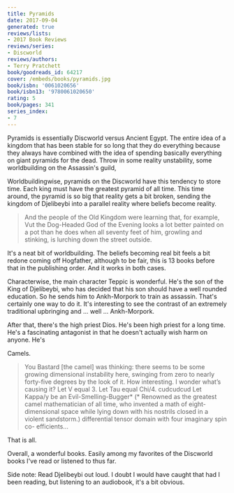 ```yaml
---
title: Pyramids
date: 2017-09-04
generated: true
reviews/lists:
- 2017 Book Reviews
reviews/series:
- Discworld
reviews/authors:
- Terry Pratchett
book/goodreads_id: 64217
cover: /embeds/books/pyramids.jpg
book/isbn: '0061020656'
book/isbn13: '9780061020650'
rating: 5
book/pages: 341
series_index:
- 7
---
```

Pyramids is essentially Discworld versus Ancient Egypt. The entire idea of a kingdom that has been stable for so long that they do everything because they always have combined with the idea of spending basically everything on giant pyramids for the dead. Throw in some reality unstability, some worldbuilding on the Assassin's guild,  

Worldbuildingwise, pyramids on the Discworld have this tendency to store time. Each king must have the greatest pyramid of all time. This time around, the pyramid is so big that reality gets a bit broken, sending the kingdom of Djelibeybi into a parallel reality where beliefs become reality.  

<!--more-->

> And the people of the Old Kingdom were learning that, for example, Vut the Dog-Headed God of the Evening looks a lot better painted on a pot than he does when all seventy feet of him, growling and stinking, is lurching down the street outside.

It's a neat bit of worldbuilding. The beliefs becoming real bit feels a bit redone coming off Hogfather, although to be fair, this is 13 books before that in the publishing order. And it works in both cases.  

Characterwise, the main character Teppic is wonderful. He's the son of the King of Djelibeybi, who has decided that his son should have a well rounded education. So he sends him to Ankh-Morpork to train as assassin. That's certainly one way to do it. It's interesting to see the contrast of an extremely traditional upbringing and ... well ... Ankh-Morpork.  

After that, there's the high priest Dios. He's been high priest for a long time. He's a fascinating antagonist in that he doesn't actually wish harm on anyone. He's  

Camels.  

> You Bastard [the camel] was thinking: there seems to be some growing dimensional instability here, swinging from zero to nearly forty-five degrees by the look of it. How interesting. I wonder what’s causing it? Let V equal 3. Let Tau equal Chi/4. cudcudcud Let Kappa/y be an Evil-Smelling-Bugger* (* Renowned as the greatest camel mathematician of all time, who invented a math of eight-dimensional space while lying down with his nostrils closed in a violent sandstorm.) differential tensor domain with four imaginary spin co- efficients...

That is all.  

Overall, a wonderful books. Easily among my favorites of the Discworld books I've read or listened to thus far.  

Side note: Read Djelibeybi out loud. I doubt I would have caught that had I been reading, but listening to an audiobook, it's a bit obvious.